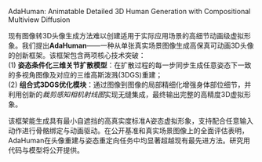 AdaHuman: Animatable Detailed 3D Human Generation with Compositional Multiview Diffusion


现有图像转3D头像生成方法难以创建适用于实际应用场景的高细节动画级虚拟形象。我们提出**AdaHuman**——一种从单张真实场景图像生成高保真可动画3D头像的创新框架。该框架包含两项核心技术突破：     
(1) **姿态条件化三维关节扩散模型**：在扩散过程的每一步同步生成任意姿态下一致的多视角图像及对应的三维高斯泼溅(3DGS)重建；     
(2) **组合式3DGS优化模块**：通过图像到图像的局部精细化增强身体部位细节，并利用创新的*裁剪感知相机射线图*实现无缝集成，最终输出完整的高精度3D虚拟形象。     

该框架能生成具有最小自遮挡的高真实度标准A姿态虚拟形象，支持配合任意输入动作进行骨骼绑定与动画驱动。在公开基准和真实场景图像上的全面评估表明，AdaHuman在头像重建与姿态重定向任务中均显著超越现有最先进方法。研究用代码与模型将公开提供。   